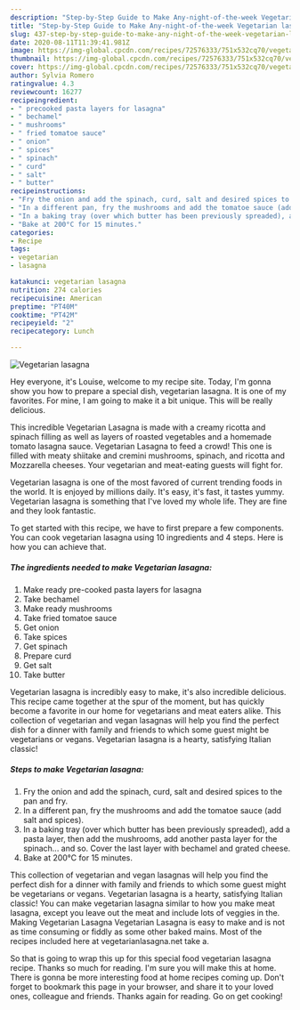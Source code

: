 ```yaml
---
description: "Step-by-Step Guide to Make Any-night-of-the-week Vegetarian lasagna"
title: "Step-by-Step Guide to Make Any-night-of-the-week Vegetarian lasagna"
slug: 437-step-by-step-guide-to-make-any-night-of-the-week-vegetarian-lasagna
date: 2020-08-11T11:39:41.981Z
image: https://img-global.cpcdn.com/recipes/72576333/751x532cq70/vegetarian-lasagna-recipe-main-photo.jpg
thumbnail: https://img-global.cpcdn.com/recipes/72576333/751x532cq70/vegetarian-lasagna-recipe-main-photo.jpg
cover: https://img-global.cpcdn.com/recipes/72576333/751x532cq70/vegetarian-lasagna-recipe-main-photo.jpg
author: Sylvia Romero
ratingvalue: 4.3
reviewcount: 16277
recipeingredient:
- " precooked pasta layers for lasagna"
- " bechamel"
- " mushrooms"
- " fried tomatoe sauce"
- " onion"
- " spices"
- " spinach"
- " curd"
- " salt"
- " butter"
recipeinstructions:
- "Fry the onion and add the spinach, curd, salt and desired spices to the pan and fry."
- "In a different pan, fry the mushrooms and add the tomatoe sauce (add salt and spices)."
- "In a baking tray (over which butter has been previously spreaded), add a pasta layer, then add the mushrooms, add another pasta layer for the spinach... and so. Cover the last layer with bechamel and grated cheese."
- "Bake at 200°C for 15 minutes."
categories:
- Recipe
tags:
- vegetarian
- lasagna

katakunci: vegetarian lasagna 
nutrition: 274 calories
recipecuisine: American
preptime: "PT40M"
cooktime: "PT42M"
recipeyield: "2"
recipecategory: Lunch

---
```



![Vegetarian lasagna](https://img-global.cpcdn.com/recipes/72576333/751x532cq70/vegetarian-lasagna-recipe-main-photo.jpg)

Hey everyone, it's Louise, welcome to my recipe site. Today, I'm gonna show you how to prepare a special dish, vegetarian lasagna. It is one of my favorites. For mine, I am going to make it a bit unique. This will be really delicious.

This incredible Vegetarian Lasagna is made with a creamy ricotta and spinach filling as well as layers of roasted vegetables and a homemade tomato lasagna sauce. Vegetarian Lasagna to feed a crowd! This one is filled with meaty shiitake and cremini mushrooms, spinach, and ricotta and Mozzarella cheeses. Your vegetarian and meat-eating guests will fight for.

Vegetarian lasagna is one of the most favored of current trending foods in the world. It is enjoyed by millions daily. It's easy, it's fast, it tastes yummy. Vegetarian lasagna is something that I've loved my whole life. They are fine and they look fantastic.


To get started with this recipe, we have to first prepare a few components. You can cook vegetarian lasagna using 10 ingredients and 4 steps. Here is how you can achieve that.

<!--inarticleads1-->

##### The ingredients needed to make Vegetarian lasagna:

1. Make ready  pre-cooked pasta layers for lasagna
1. Take  bechamel
1. Make ready  mushrooms
1. Take  fried tomatoe sauce
1. Get  onion
1. Take  spices
1. Get  spinach
1. Prepare  curd
1. Get  salt
1. Take  butter


Vegetarian lasagna is incredibly easy to make, it&#39;s also incredible delicious. This recipe came together at the spur of the moment, but has quickly become a favorite in our home for vegetarians and meat eaters alike. This collection of vegetarian and vegan lasagnas will help you find the perfect dish for a dinner with family and friends to which some guest might be vegetarians or vegans. Vegetarian lasagna is a hearty, satisfying Italian classic! 

<!--inarticleads2-->

##### Steps to make Vegetarian lasagna:

1. Fry the onion and add the spinach, curd, salt and desired spices to the pan and fry.
1. In a different pan, fry the mushrooms and add the tomatoe sauce (add salt and spices).
1. In a baking tray (over which butter has been previously spreaded), add a pasta layer, then add the mushrooms, add another pasta layer for the spinach... and so. Cover the last layer with bechamel and grated cheese.
1. Bake at 200°C for 15 minutes.


This collection of vegetarian and vegan lasagnas will help you find the perfect dish for a dinner with family and friends to which some guest might be vegetarians or vegans. Vegetarian lasagna is a hearty, satisfying Italian classic! You can make vegetarian lasagna similar to how you make meat lasagna, except you leave out the meat and include lots of veggies in the. Making Vegetarian Lasagna Vegetarian Lasagna is easy to make and is not as time consuming or fiddly as some other baked mains. Most of the recipes included here at vegetarianlasagna.net take a. 

So that is going to wrap this up for this special food vegetarian lasagna recipe. Thanks so much for reading. I'm sure you will make this at home. There is gonna be more interesting food at home recipes coming up. Don't forget to bookmark this page in your browser, and share it to your loved ones, colleague and friends. Thanks again for reading. Go on get cooking!
